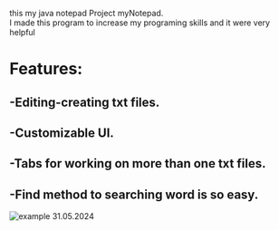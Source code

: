 this my java notepad Project myNotepad.  
I made this program to increase my programing skills and it were very helpful
# Features:
## -Editing-creating txt files.
## -Customizable UI.
## -Tabs for working on more than one txt files.
## -Find method to searching word is so easy.

![example](https://github.com/PotetonoRyoshu/MyNotepad-Java/assets/86173679/24f80801-adc4-45f7-818e-d7107de583ad)
31.05.2024
